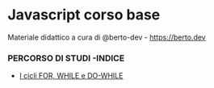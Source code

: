 # Javascript corso base
Materiale didattico a cura di @berto-dev - https://berto.dev


### PERCORSO DI STUDI -INDICE

<ul>
  <li><a href="https://github.com/js-rt-collection/js-basic-course-ita/blob/main/00-i-tipi-di-loop.md">I cicli FOR, WHILE e DO-WHILE</a></li>
</ul> 


